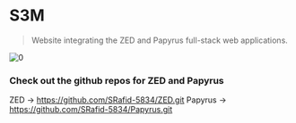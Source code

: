 # S3M

> Website integrating the ZED and Papyrus full-stack web applications.

![0](https://github.com/user-attachments/assets/d7348e5f-bf5c-445a-805d-f26f2302c430)

### Check out the github repos for ZED and Papyrus
ZED -> https://github.com/SRafid-5834/ZED.git
Papyrus -> https://github.com/SRafid-5834/Papyrus.git
